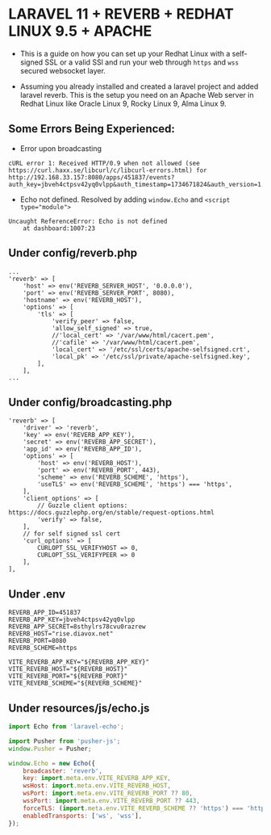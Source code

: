 # LARAVEL 11 + REVERB + REDHAT LINUX 9.5 + APACHE

- This is a guide on how you can set up your Redhat Linux with a self-signed SSL or a valid SSl and run your web through `https` and `wss` secured websocket layer.

- Assuming you already installed and created a laravel project and added laravel reverb. This is the setup you need on an Apache Web server in Redhat Linux like Oracle Linux 9, Rocky Linux 9, Alma Linux 9.

## Some Errors Being Experienced:

- Error upon broadcasting
```
cURL error 1: Received HTTP/0.9 when not allowed (see https://curl.haxx.se/libcurl/c/libcurl-errors.html) for http://192.168.33.157:8080/apps/451837/events?auth_key=jbveh4ctpsv42yq0vlpp&auth_timestamp=1734671824&auth_version=1.0&body_md5=b37f3c1e2cae2071b566c36bd8950c8f&auth_signature=000009d8487c3e69740aebc76875eb154ce5813574d9e0709dc5b5874ceb0dc8
```

- Echo not defined. Resolved by adding `window.Echo` and `<script type="module">`
```
Uncaught ReferenceError: Echo is not defined
    at dashboard:1007:23
```

## Under config/reverb.php

```shell
...
'reverb' => [
    'host' => env('REVERB_SERVER_HOST', '0.0.0.0'),
    'port' => env('REVERB_SERVER_PORT', 8080),
    'hostname' => env('REVERB_HOST'),
    'options' => [
        'tls' => [
            'verify_peer' => false,
            'allow_self_signed' => true,
            //'local_cert' => '/var/www/html/cacert.pem',
            //'cafile' => '/var/www/html/cacert.pem',
            'local_cert' => '/etc/ssl/certs/apache-selfsigned.crt',
            'local_pk' => '/etc/ssl/private/apache-selfsigned.key',
        ],
    ],
...
```

## Under config/broadcasting.php

```shell
'reverb' => [
    'driver' => 'reverb',
    'key' => env('REVERB_APP_KEY'),
    'secret' => env('REVERB_APP_SECRET'),
    'app_id' => env('REVERB_APP_ID'),
    'options' => [
        'host' => env('REVERB_HOST'),
        'port' => env('REVERB_PORT', 443),
        'scheme' => env('REVERB_SCHEME', 'https'),
        'useTLS' => env('REVERB_SCHEME', 'https') === 'https',
    ],
    'client_options' => [
        // Guzzle client options: https://docs.guzzlephp.org/en/stable/request-options.html
        'verify' => false,
    ],
    // for self signed ssl cert
    'curl_options' => [
        CURLOPT_SSL_VERIFYHOST => 0,
        CURLOPT_SSL_VERIFYPEER => 0
    ],
],
```

## Under .env

```shell
REVERB_APP_ID=451837
REVERB_APP_KEY=jbveh4ctpsv42yq0vlpp
REVERB_APP_SECRET=8sthylrs78cvu0razrew
REVERB_HOST="rise.diavox.net"
REVERB_PORT=8080
REVERB_SCHEME=https

VITE_REVERB_APP_KEY="${REVERB_APP_KEY}"
VITE_REVERB_HOST="${REVERB_HOST}"
VITE_REVERB_PORT="${REVERB_PORT}"
VITE_REVERB_SCHEME="${REVERB_SCHEME}"
```

## Under resources/js/echo.js

```js
import Echo from 'laravel-echo';

import Pusher from 'pusher-js';
window.Pusher = Pusher;

window.Echo = new Echo({
    broadcaster: 'reverb',
    key: import.meta.env.VITE_REVERB_APP_KEY,
    wsHost: import.meta.env.VITE_REVERB_HOST,
    wsPort: import.meta.env.VITE_REVERB_PORT ?? 80,
    wssPort: import.meta.env.VITE_REVERB_PORT ?? 443,
    forceTLS: (import.meta.env.VITE_REVERB_SCHEME ?? 'https') === 'https',
    enabledTransports: ['ws', 'wss'],
});
```
